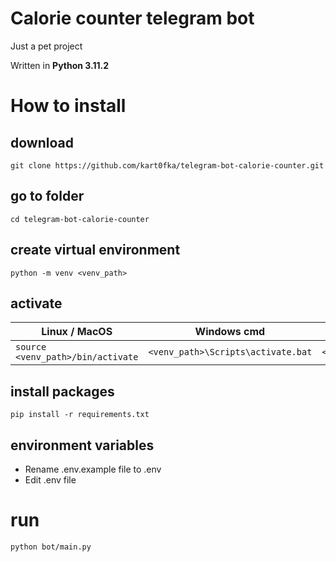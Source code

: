 # Calorie counter telegram bot

Just a pet project

Written in **Python 3.11.2**

# How to install

## download
```
git clone https://github.com/kart0fka/telegram-bot-calorie-counter.git 
```

## go to folder
```
cd telegram-bot-calorie-counter
```

## create virtual environment
```
python -m venv <venv_path>
```

## activate
| Linux / MacOS | Windows cmd | Windows Powershell |
| ------------- | ----------- | ----------------- |
| ```source <venv_path>/bin/activate``` | ```<venv_path>\Scripts\activate.bat``` | ```<venv_path>\Scripts\Activate.ps1``` |

## install packages
```
pip install -r requirements.txt
```

## environment variables
- Rename .env.example file to .env
- Edit .env file

# run 
```
python bot/main.py
```

